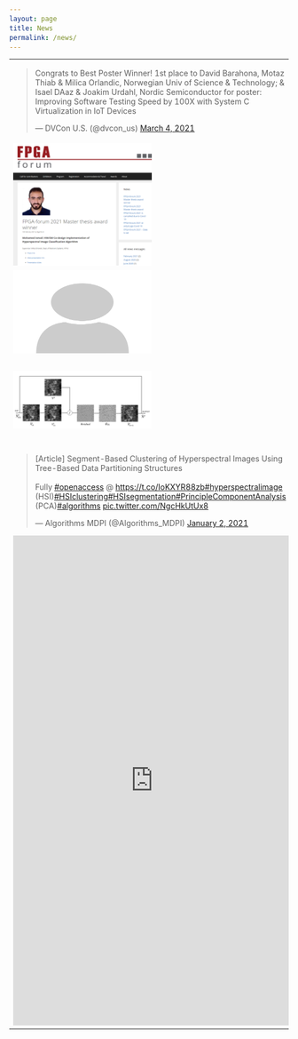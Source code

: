 ```yaml
---
layout: page
title: News
permalink: /news/
---
```

<table>
<colgroup>
<col width="30%" />
<col width="70%" />
</colgroup>
<tr>
<td> 
 <blockquote class="twitter-tweet"><p lang="en" dir="ltr">Congrats to Best Poster Winner! 1st place to David Barahona, Motaz Thiab &amp; Milica Orlandic, Norwegian Univ of Science &amp; Technology; &amp; Isael DAaz &amp; Joakim Urdahl, Nordic Semiconductor for poster: Improving Software Testing Speed by 100X with System C Virtualization in IoT Devices</p>&mdash; DVCon U.S. (@dvcon_us) <a href="https://twitter.com/dvcon_us/status/1367286797902909441?ref_src=twsrc%5Etfw">March 4, 2021</a></blockquote> <script async src="https://platform.twitter.com/widgets.js" charset="utf-8"></script>
 </td>
<td >March 2021 - Two master students Motaz Thiab and  David Barahona Pereira have presented their master thesis work in DVCon 2021 </td>
</tr>
<tr>
<td ><img src="/_images/fpga_forum_2021_mohamed.PNG" alt="drawing" width="250"/> </td>
<td >February 2021 - Mohamed Ismail got [FPGA Forum 2021 Award](http://www.fpga-forum.no/2021/02/18/fpga-forum-2021-master-thesis-award-winner/) for the best master thesis.)
</td>
</tr>
</tr>
<tr>
<td ><img src="/_images/No_photo.png" alt="drawing" height="150" width="250"/> </td>
<td >February 2021 - Two students Kristina Thue and Mohamed Ismail are nominated for [FPGA Forum 2021 Award](http://www.fpga-forum.no/2021/02/10/fpga-forum-2021-master-thesis-award/) 
</td>
</tr>
<tr>
<td ><img src="/_images/lr_deconvolution.jpeg" alt="drawing" width="250"/> </td>
<td >February 2021 - Article " An Efficient FPGA Implementation of Richardson–Lucy Deconvolution Algorithm for Hyperspectral Images" written by Karine Avagian and I has been published in MDPI Electronics 
</td>
</tr>
<tr>
<td ><blockquote class="twitter-tweet"><p lang="en" dir="ltr">[Article] Segment-Based Clustering of Hyperspectral Images Using Tree-Based Data Partitioning Structures<br><br>Fully <a href="https://twitter.com/hashtag/openaccess?src=hash&amp;ref_src=twsrc%5Etfw">#openaccess</a> @ <a href="https://t.co/IoKXYR88zb">https://t.co/IoKXYR88zb</a><a href="https://twitter.com/hashtag/hyperspectralimage?src=hash&amp;ref_src=twsrc%5Etfw">#hyperspectralimage</a> (HSI)<a href="https://twitter.com/hashtag/HSIclustering?src=hash&amp;ref_src=twsrc%5Etfw">#HSIclustering</a><a href="https://twitter.com/hashtag/HSIsegmentation?src=hash&amp;ref_src=twsrc%5Etfw">#HSIsegmentation</a><a href="https://twitter.com/hashtag/PrincipleComponentAnalysis?src=hash&amp;ref_src=twsrc%5Etfw">#PrincipleComponentAnalysis</a> (PCA)<a href="https://twitter.com/hashtag/algorithms?src=hash&amp;ref_src=twsrc%5Etfw">#algorithms</a> <a href="https://t.co/NgcHkUtUx8">pic.twitter.com/NgcHkUtUx8</a></p>&mdash; Algorithms MDPI (@Algorithms_MDPI) <a href="https://twitter.com/Algorithms_MDPI/status/1345222464117166080?ref_src=twsrc%5Etfw">January 2, 2021</a></blockquote> <script async src="https://platform.twitter.com/widgets.js" charset="utf-8"></script>
 <iframe src="https://www.linkedin.com/embed/feed/update/urn:li:share:6750988057614393344" height="882" width="504" frameborder="0" allowfullscreen="" title="Innebygd innlegg"></iframe>
 </td>
<td >February 2021 - Article " Segment-Based Clustering of Hyperspectral Images Using Tree-Based Data Partitioning Structures" written by Mohamed Ismail and I has been published in MDPI Electronics 
</td>
</tr>
</table>




